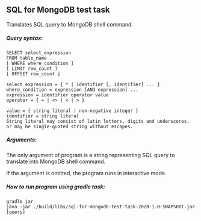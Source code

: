 ## SQL for MongoDB test task

Translates SQL query to MongoDB shell command.

##### Query syntax:

    SELECT select_expression
    FROM table_name
    [ WHERE where_condition ]
    [ LIMIT row_count ]
    [ OFFSET row_count ]
    
    select_expression = { * | identifier [, identifier] ... }
    where_condition = expression [AND expression] ...
    expression = identifier operator value
    operator = { = | <> | < | > }
    
    value = { string literal | non-negative integer }
    identifier = string literal
    String literal may consist of latin letters, digits and underscores, or may be single-quoted string without escapes.

##### Arguments:

The only argument of program is a string representing SQL query to translate into MongoDB shell command.

If the argument is omitted, the program runs in interactive mode.

##### How to run program using gradle task:

    gradle jar
    java -jar ./build/libs/sql-for-mongodb-test-task-2020-1.0-SNAPSHOT.jar [query]